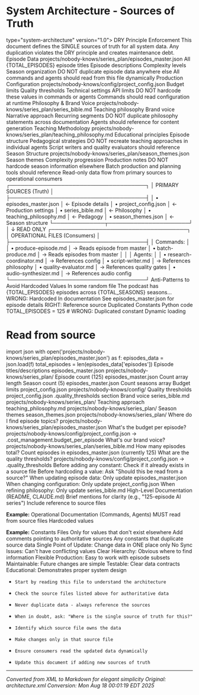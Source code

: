 # System Architecture - Sources of Truth


type="system-architecture"
version="1.0">
DRY Principle Enforcement
This document defines the SINGLE sources of truth for all system data. Any duplication violates the DRY principle and creates maintenance debt.
Episode Data
projects/nobody-knows/series_plan/episodes_master.json
All {TOTAL_EPISODES} episode titles
Episode descriptions
Complexity levels
Season organization
DO NOT duplicate episode data anywhere else
All commands and agents should read from this file dynamically
Production Configuration
projects/nobody-knows/config/project_config.json
Budget limits
Quality thresholds
Technical settings
API limits
DO NOT hardcode these values in commands or agents
Commands should read configuration at runtime
Philosophy & Brand Voice
projects/nobody-knows/series_plan/series_bible.md
Teaching philosophy
Brand voice
Narrative approach
Recurring segments
DO NOT duplicate philosophy statements across documentation
Agents should reference for content generation
Teaching Methodology
projects/nobody-knows/series_plan/teaching_philosophy.md
Educational principles
Episode structure
Pedagogical strategies
DO NOT recreate teaching approaches in individual agents
Script writers and quality evaluators should reference
Season Structure
projects/nobody-knows/series_plan/season_themes.json
Season themes
Complexity progression
Production notes
DO NOT hardcode season information elsewhere
Batch production and planning tools should reference
Read-only data flow from primary sources to operational consumers
┌─────────────────────────────────────┐
│     PRIMARY SOURCES (Truth)         │
├─────────────────────────────────────┤
│ • episodes_master.json              │ ← Episode details
│ • project_config.json               │ ← Production settings
│ • series_bible.md                   │ ← Philosophy
│ • teaching_philosophy.md            │ ← Pedagogy
│ • season_themes.json                │ ← Season structure
└──────────────┬──────────────────────┘
│
↓ READ ONLY
┌─────────────────────────────────────┐
│    OPERATIONAL FILES (Consumers)    │
├─────────────────────────────────────┤
│ Commands:                           │
│ • produce-episode.md                │ → Reads episode from master
│ • batch-produce.md                  │ → Reads episodes from master
│                                     │
│ Agents:                             │
│ • research-coordinator.md           │ → References config
│ • script-writer.md                  │ → References philosophy
│ • quality-evaluator.md              │ → References quality gates
│ • audio-synthesizer.md              │ → References audio config
└─────────────────────────────────────┘
Anti-Patterns to Avoid
Hardcoded Values
In some random file
The podcast has {TOTAL_EPISODES} episodes across {TOTAL_SEASONS} seasons...
WRONG: Hardcoded
In documentation
See episodes_master.json for episode details
RIGHT: Reference source
Duplicated Constants
Python code
TOTAL_EPISODES = 125  # WRONG: Duplicated constant
Dynamic loading
# Read from source
import json
with open('projects/nobody-knows/series_plan/episodes_master.json') as f:
episodes_data = json.load(f)
total_episodes = len(episodes_data['episodes'])
Episode titles/descriptions
episodes_master.json
projects/nobody-knows/series_plan/
Episode count (125)
episodes_master.json
Count array length
Season count (5)
episodes_master.json
Count seasons array
Budget limits
project_config.json
projects/nobody-knows/config/
Quality thresholds
project_config.json
.quality_thresholds section
Brand voice
series_bible.md
projects/nobody-knows/series_plan/
Teaching approach
teaching_philosophy.md
projects/nobody-knows/series_plan/
Season themes
season_themes.json
projects/nobody-knows/series_plan/
Where do I find episode topics?
projects/nobody-knows/series_plan/episodes_master.json
What's the budget per episode?
projects/nobody-knows/config/project_config.json → .cost_management.budget_per_episode
What's our brand voice?
projects/nobody-knows/series_plan/series_bible.md
How many episodes total?
Count episodes in episodes_master.json (currently 125)
What are the quality thresholds?
projects/nobody-knows/config/project_config.json → .quality_thresholds
Before adding any constant: Check if it already exists in a source file
Before hardcoding a value: Ask "Should this be read from a source?"
When updating episode data: Only update episodes_master.json
When changing configuration: Only update project_config.json
When refining philosophy: Only update series_bible.md
High-Level Documentation (README, CLAUDE.md)
Brief mentions for clarity (e.g., "125-episode AI series")
Include reference to source files

**Example:**
Operational Documentation (Commands, Agents)
MUST read from source files
Hardcoded values

**Example:**
Constants Files
Only for values that don't exist elsewhere
Add comments pointing to authoritative sources
Any constants that duplicate source data
Single Point of Update: Change data in ONE place only
No Sync Issues: Can't have conflicting values
Clear Hierarchy: Obvious where to find information
Flexible Production: Easy to work with episode subsets
Maintainable: Future changes are simple
Testable: Clear data contracts
Educational: Demonstrates proper system design

-
      Start by reading this file to understand the architecture

-
      Check the source files listed above for authoritative data

-
      Never duplicate data - always reference the sources

-
      When in doubt, ask: "Where is the single source of truth for this?"

-
      Identify which source file owns the data

-
      Make changes only in that source file

-
      Ensure consumers read the updated data dynamically

-
      Update this document if adding new sources of truth

---

*Converted from XML to Markdown for elegant simplicity*
*Original: architecture.xml*
*Conversion: Mon Aug 18 00:01:19 EDT 2025*
